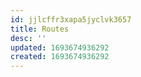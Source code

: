 ```yaml
---
id: jjlcffr3xapa5jyclvk3657
title: Routes
desc: ''
updated: 1693674936292
created: 1693674936292
---
```

